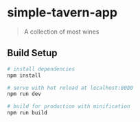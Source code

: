 # simple-tavern-app

> A collection of most wines

## Build Setup

``` bash
# install dependencies
npm install

# serve with hot reload at localhost:8080
npm run dev

# build for production with minification
npm run build
```
